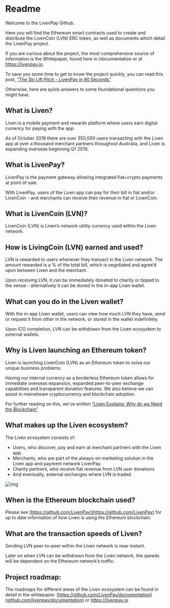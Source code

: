 # Readme

Welcome to the LivenPay Github.

Here you will find the Ethereum smart contracts used to create and distribute the LivenCoin (LVN) ERC token, as well as documents which detail the LivenPay project.

If you are curious about the project, the most comprehensive source of information is the Whitepaper, found here in /documentation or at <https://livenpay.io>.

To save you some time to get to know the project quickly, you can read this post, [“The](https://medium.com/livenpay/the-ski-lift-pitch-livenpay-in-90-seconds-1c6687f472e1)[ Ski Lift Pitch - LivenPay in 90 Seconds”](https://medium.com/livenpay/the-ski-lift-pitch-livenpay-in-90-seconds-1c6687f472e1)

Otherwise, here are quick-answers to some foundational questions you might have.

## What is Liven?

Liven is a mobile payment and rewards platform where users earn digital currency for paying with the app.

As of October 2018 there are over 350,000 users transacting with the Liven app at over a thousand merchant partners throughout Australia, and Liven is expanding overseas beginning Q1 2019.

## What is LivenPay?

LivenPay is the payment gateway allowing integrated fiat+crypto payments at point of sale.

With LivenPay, users of the Liven app can pay for their bill in fiat and/or LivenCoin - and merchants can receive their revenue in fiat or LivenCoin.

## What is LivenCoin (LVN)?

LivenCoin (LVN) is Liven’s network utility currency used within the Liven network.

## How is LivingCoin (LVN) earned and used?

LVN is rewarded to users whenever they transact in the Liven network. The amount rewarded is a % of the total bill, which is negotiated and agree’d upon between Liven and the merchant.

Upon receiving LVN, it can be immediately donated to charity or tipped to the venue - alternatively it can be stored in the in-app Liven wallet.

## What can you do in the Liven wallet?

With the in-app Liven wallet, users can view how much LVN they have, send or request it from other in the network, or stored in the wallet indefinitely.

Upon ICO completion, LVN can be withdrawn from the Liven ecosystem to external wallets.

## Why is Liven launching an Ethereum token?

Liven is launching LivenCoin (LVN) as an Ethereum token to solve our unique business problems.

Having our internal currency as a borderless Ethereum token allows for immediate overseas expansion, expanded peer-to-peer exchange capabilities and transparent donation features. We also believe we can assist in mainstream cryptocurrency and blockchain adoption.

For further reading on this, we’ve written [“Liven](https://medium.com/livenpay/liven-explains-why-do-we-need-the-blockchain-a3ceb696fa79)[ Explains: Why do we Need the Blockchain”](https://medium.com/livenpay/liven-explains-why-do-we-need-the-blockchain-a3ceb696fa79)

## What makes up the Liven ecosystem?

The Liven ecosystem consists of:

- Users, who discover, pay and earn at merchant partners with the Liven app.
- Merchants, who are part of the always-on marketing solution in the Liven app and payment network LivenPay.
- Charity partners, who receive fiat revenue from LVN user donations
- And eventually, external exchanges where LVN is traded.

![img](https://d2mxuefqeaa7sj.cloudfront.net/s_42364C95059AD3E412D3531A5AD9F8849B97D92A777662CE622BA72BC932F3EE_1539824608571_ecosystem-diagram.png)



## When is the Ethereum blockchain used?

Please see [https://github.com/LivenPay](https://github.com/LivenPay) for up to date information of how Liven is using the Ethereum blockchain.

## What are the transaction speeds of Liven?

Sending LVN peer-to-peer within the Liven network is near instant.

Later on when LVN can be withdrawn from the Liven network, the speeds will be dependent on the Ethereum network’s traffic.

## Project roadmap:

The roadmaps for different areas of the Liven ecosystem can be found in detail in the whitepaper. [https://github.com/LivenPay/documentation](github.com/livenpay/documentation) or <https://livenpay.io>